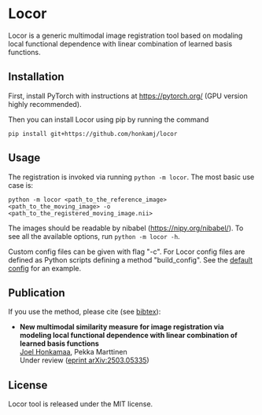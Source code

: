 # Locor

Locor is a generic multimodal image registration tool based on modaling local functional dependence with linear combination of learned basis functions.

## Installation

First, install PyTorch with instructions at https://pytorch.org/ (GPU version highly recommended).

Then you can install Locor using pip by running the command

    pip install git+https://github.com/honkamj/locor

## Usage

The registration is invoked via running `python -m locor`. The most basic use case is:

    python -m locor <path_to_the_reference_image> <path_to_the_moving_image> -o <path_to_the_registered_moving_image.nii>

The images should be readable by nibabel (https://nipy.org/nibabel/). To see all the available options, run `python -m locor -h`.

Custom config files can be given with flag "-c". For Locor config files are defined as Python scripts defining a method "build_config". See the [default config](src/locor/default_config.py) for an example.

## Publication

If you use the method, please cite (see [bibtex](citations.bib)):

- **New multimodal similarity measure for image registration via modeling local functional dependence with linear combination of learned basis functions**  
[Joel Honkamaa](https://github.com/honkamj "Joel Honkamaa"), Pekka Marttinen  
Under review ([eprint arXiv:2503.05335](https://arxiv.org/abs/2503.05335 "eprint arXiv:2503.05335"))

## License

Locor tool is released under the MIT license.
